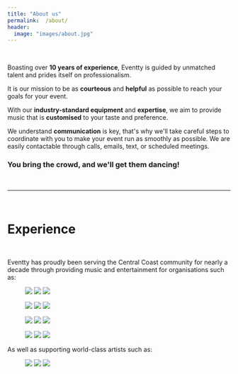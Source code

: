 ```yaml
---
title: "About us"
permalink:  /about/
header:
  image: "images/about.jpg"
---
```


<br>

Boasting over **10 years of experience**, Eventty is guided by unmatched talent and prides itself on professionalism.

It is our mission to be as **courteous** and **helpful** as possible to reach your goals for your event.

With our **industry-standard equipment** and **expertise**, we aim to provide music that is **customised** to your taste and preference.

We understand **communication** is key, that's why we'll take careful steps to coordinate with you to make your event run as smoothly as possible. We are easily contactable through calls, emails, text, or scheduled meetings.

### You bring the crowd, and we'll get them dancing!

<br>

***

<br>

# Experience

<br>

Eventty has proudly been serving the Central Coast community for nearly a decade through providing music and entertainment for organisations such as:

<figure class="third">
	<img src="/images/a.jpg">
	<img src="/images/23.jpg">
	<img src="/images/d.png">
</figure>
<figure class="third">
	<img src="/images/c.jpg">
	<img src="/images/f.png">
	<img src="/images/e.png">
</figure>
<figure class="third">
	<img src="/images/1.png">
	<img src="/images/2.jpg">
	<img src="/images/3.jpg">
</figure>
<figure class="third">
	<img src="/images/6.png">
	<img src="/images/5.jpg">
	<img src="/images/4.png">
</figure>

As well as supporting world-class artists such as:

<figure class="third">
	<img src="/images/7.jpg">
	<img src="/images/8.png">
	<img src="/images/9.jpg">
</figure>
